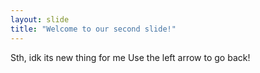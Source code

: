 ```yaml
---
layout: slide
title: "Welcome to our second slide!"
---
```

Sth, idk its new thing for me
Use the left arrow to go back!
